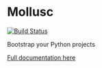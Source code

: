# Mollusc

[![Build Status](https://travis-ci.org/bachew/mollusc.svg?branch=master)](https://travis-ci.org/bachew/mollusc)

Bootstrap your Python projects

[Full documentation here](https://bachew.github.io/mollusc/)
